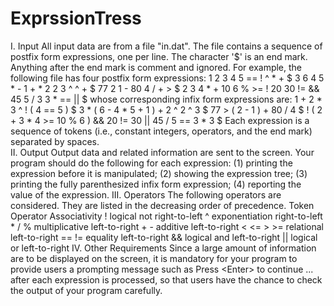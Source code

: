 # ExprssionTress
I. Input     All input data are from a file "in.dat". The file contains a sequence of postfix form expressions, one per line. The character '$'  is an end mark. Anything after the end mark is comment and ignored.  For example, the following file has four postfix form expressions:     1 2 3 4 5 == ! ^ * + $    3 6 4 5 * - 1 + * 2 2 3 ^ ^ + $    77 2 1 - 80 4 / + > $    2 3 4 * + 10 6 % >= ! 20 30 != &amp;&amp; 45 5 / 3 3 * == || $  whose corresponding infix form expressions are:     1 + 2 * 3 ^ ! ( 4 == 5 ) $    3 * ( 6 - 4 * 5 + 1 ) + 2 ^ 2 ^ 3 $    77 > ( 2 - 1 ) + 80 / 4 $    ! ( 2 + 3 * 4 >= 10 % 6 ) &amp;&amp; 20 != 30 || 45 / 5 == 3 * 3 $  Each expression is a sequence of tokens (i.e., constant integers, operators, and the end mark) separated by spaces.   
II. Output     Output data and related information are sent to the screen. Your program should do the following for each expression:     (1) printing the expression before it is manipulated;    (2) showing the expression tree;    (3) printing the fully parenthesized infix form expression;    (4) reporting the value of the expression.   III. Operators     The following operators are considered. They are listed in the decreasing order of precedence.     Token            Operator            Associativity      !               logical not         right-to-left     ^               exponentiation      right-to-left     *  /  %         multiplicative      left-to-right     +  -            additive            left-to-right     &lt;  &lt;=  >  >=    relational          left-to-right     ==  !=          equality            left-to-right     &amp;&amp;              logical and         left-to-right     ||              logical or          left-to-right   IV. Other Requirements     Since a large amount of information are to be displayed on the screen, it is mandatory for your program to provide users a prompting message such as            Press &lt;Enter> to continue ...  after each expression is processed, so that users have the chance to check the output of your program carefully.
